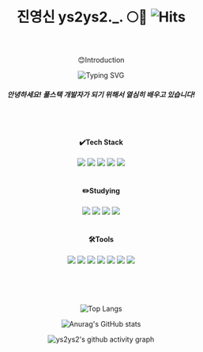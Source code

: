<div align="center">

# 진영신 ys2ys2._. 🌕🐣 ![Hits](https://hits.seeyoufarm.com/api/count/incr/badge.svg?url=https%3A%2F%2Fgithub.com%2Fys2ys2%2Fhit-counter&count_bg=%2379C83D&title_bg=%23555555&icon=&icon_color=%23E7E7E7&title=hits&edge_flat=false)

</div>

<br>
<div align="center">
<p>😊Introduction</p>

![Typing SVG](https://readme-typing-svg.demolab.com?font=Noto+Sans&pause=1000&color=96B4DC&width=190&lines=Full-Stack+Developer)
<br>
<h5>안녕하세요! 풀스택 개발자가 되기 위해서 열심히 배우고 있습니다!</h5><br>
<br>
<h4>✔️Tech Stack</h4>
<img src="https://img.shields.io/badge/HTML5-E34F26?style=flat-square&logo=html5&logoColor=white"/>
<img src="https://img.shields.io/badge/React-61DAFB?style=flat-square&logo=React&logoColor=white"/>
<img src="https://img.shields.io/badge/JavaScript-F7DF1E?style=flat-square&logo=JavaScript&logoColor=white"/>
<img src="https://img.shields.io/badge/Java-007396?style=flat&logo=OpenJDK&logoColor=white"/>
<img src="https://img.shields.io/badge/Spring-6DB33F?style=flat&logo=Spring&logoColor=white"/>
<br><br>
<h4>✏️Studying</h4>
<img src="https://img.shields.io/badge/React-61DAFB?style=flat-square&logo=React&logoColor=white"/>
<img src="https://img.shields.io/badge/Java-007396?style=flat&logo=OpenJDK&logoColor=white"/>
<img src="https://img.shields.io/badge/TypeScript-3178C6?style=flat&logo=TypeScript&logoColor=white"/>
<img src="https://img.shields.io/badge/Spring-6DB33F?style=flat&logo=Spring&logoColor=white"/>
<br><br>
<h4>🛠️Tools</h4>
<img src="https://img.shields.io/badge/Git-F05032?style=flat&logo=Git&logoColor=white"/>
<img src="https://img.shields.io/badge/Github-181717?style=flat&logo=Github&logoColor=white"/>
<img src="https://img.shields.io/badge/Eclipse-2C2255?style=flat&logo=EclipseIDE&logoColor=white"/>
<img src="https://img.shields.io/badge/DBeaver-382923?style=flat&logo=DBeaver&logoColor=white"/>
<img src="https://img.shields.io/badge/Oracle-F80000?style=flat&logo=Oracle&logoColor=white"/>
<img src="https://img.shields.io/badge/Notion-000000?style=flat&logo=Notion&logoColor=white"/>
<img src="https://img.shields.io/badge/Figma-F24E1E?style=flat&logo=Figma&logoColor=white"/>

<br><br><br>

![Top Langs](https://github-readme-stats.vercel.app/api/top-langs/?username=ys2ys2&layout=donut)<br>

![Anurag's GitHub stats](https://github-readme-stats.vercel.app/api?username=ys2ys2&show_icons=true&theme=radical)<br>

![ys2ys2's github activity graph](https://github-readme-activity-graph.vercel.app/graph?username=ys2ys2&theme=github-compact)


</div>


